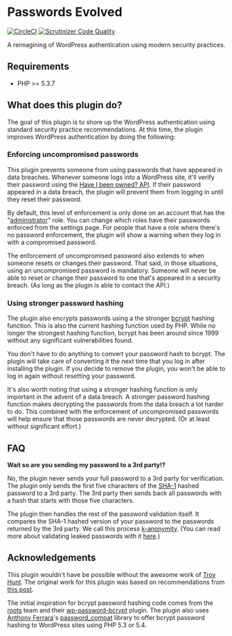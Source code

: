 # Passwords Evolved 

[![CircleCI](https://img.shields.io/circleci/project/github/carlalexander/passwords-evolved/master.svg)](https://circleci.com/gh/carlalexander/passwords-evolved) [![Scrutinizer Code Quality](https://scrutinizer-ci.com/g/carlalexander/passwords-evolved/badges/quality-score.png?b=master)](https://scrutinizer-ci.com/g/carlalexander/passwords-evolved/?branch=master)

A reimagining of WordPress authentication using modern security practices.

## Requirements

 * PHP >= 5.3.7

## What does this plugin do?

The goal of this plugin is to shore up the WordPress authentication using standard security practice recommendations. At this time, the plugin improves WordPress authentication by doing the following:

### Enforcing uncompromised passwords

This plugin prevents someone from using passwords that have appeared in data breaches. Whenever someone logs into a WordPress site, it'll verify their password using the [Have I been pwned? API](https://haveibeenpwned.com/API/v2). If their password appeared in a data breach, the plugin will prevent them from logging in until they reset their password. 

By default, this level of enforcement is only done on an account that has the "[administrator](https://codex.wordpress.org/Roles_and_Capabilities#Administrator)" role. You can change which roles have their passwords enforced from the settings page. For people that have a role where there's no password enforcement, the plugin will show a warning when they log in with a compromised password.

The enforcement of uncompromised password also extends to when someone resets or changes their password. That said, in those situations, using an uncompromised password is mandatory. Someone will never be able to reset or change their password to one that's appeared in a security breach. (As long as the plugin is able to contact the API.)

### Using stronger password hashing

The plugin also encrypts passwords using a the stronger [bcrypt](https://en.wikipedia.org/wiki/Bcrypt) hashing function. This is also the current hashing function used by PHP. While no longer the strongest hashing function, bcrypt has been around since 1999 without any significant vulnerabilities found.

You don't have to do anything to convert your password hash to bcrypt. The plugin will take care of converting it the next time that you log in after installing the plugin. If you decide to remove the plugin, you won't be able to log in again without resetting your password.

It's also worth noting that using a stronger hashing function is only important in the advent of a data breach. A stronger password hashing function makes decrypting the passwords from the data breach a lot harder to do. This combined with the enforcement of uncompromised passwords will help ensure that those passwords are never decrypted. (Or at least without significant effort.)

## FAQ

**Wait so are you sending my password to a 3rd party!?**

No, the plugin never sends your full password to a 3rd party for verification. The plugin only sends the first five characters of the [SHA-1](https://en.wikipedia.org/wiki/Sha1) hashed password to a 3rd party. The 3rd party then sends back all passwords with a hash that starts with those five characters. 

The plugin then handles the rest of the password validation itself. It compares the SHA-1 hashed version of your password to the passwords returned by the 3rd party. We call this process [k-anonymity](https://en.wikipedia.org/wiki/K-anonymity). (You can read more about validating leaked passwords with it [here](https://blog.cloudflare.com/validating-leaked-passwords-with-k-anonymity/).)

## Acknowledgements

This plugin wouldn't have be possible without the awesome work of [Troy Hunt](https://www.troyhunt.com). The original work for this plugin was based on recommendations from [this post](https://www.troyhunt.com/passwords-evolved-authentication-guidance-for-the-modern-era/).

The initial inspiration for bcrypt password hashing code comes from the [roots](https://roots.io) team and their [wp-password-bcrypt](https://github.com/roots/wp-password-bcrypt) plugin. The plugin also uses [Anthony Ferrara](http://blog.ircmaxell.com/)'s [password_compat](https://github.com/ircmaxell/password_compat) library to offer bcrypt password hashing to WordPress sites using PHP 5.3 or 5.4. 